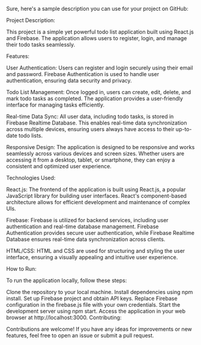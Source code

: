
Sure, here's a sample description you can use for your project on GitHub:

Project Description:

This project is a simple yet powerful todo list application built using React.js and Firebase. The application allows users to register, login, and manage their todo tasks seamlessly.

Features:

User Authentication: Users can register and login securely using their email and password. Firebase Authentication is used to handle user authentication, ensuring data security and privacy.

Todo List Management: Once logged in, users can create, edit, delete, and mark todo tasks as completed. The application provides a user-friendly interface for managing tasks efficiently.

Real-time Data Sync: All user data, including todo tasks, is stored in Firebase Realtime Database. This enables real-time data synchronization across multiple devices, ensuring users always have access to their up-to-date todo lists.

Responsive Design: The application is designed to be responsive and works seamlessly across various devices and screen sizes. Whether users are accessing it from a desktop, tablet, or smartphone, they can enjoy a consistent and optimized user experience.

Technologies Used:

React.js: The frontend of the application is built using React.js, a popular JavaScript library for building user interfaces. React's component-based architecture allows for efficient development and maintenance of complex UIs.

Firebase: Firebase is utilized for backend services, including user authentication and real-time database management. Firebase Authentication provides secure user authentication, while Firebase Realtime Database ensures real-time data synchronization across clients.

HTML/CSS: HTML and CSS are used for structuring and styling the user interface, ensuring a visually appealing and intuitive user experience.

How to Run:

To run the application locally, follow these steps:

Clone the repository to your local machine.
Install dependencies using npm install.
Set up Firebase project and obtain API keys.
Replace Firebase configuration in the firebase.js file with your own credentials.
Start the development server using npm start.
Access the application in your web browser at http://localhost:3000.
Contributing:

Contributions are welcome! If you have any ideas for improvements or new features, feel free to open an issue or submit a pull request.
